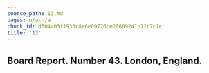 ```yaml
---
source_path: 13.md
pages: n/a-n/a
chunk_id: d604a03f1933c8e6e09726ce20609241b12b7c1c
title: '13'
---
```

## Board Report. Number 43. London, England.
